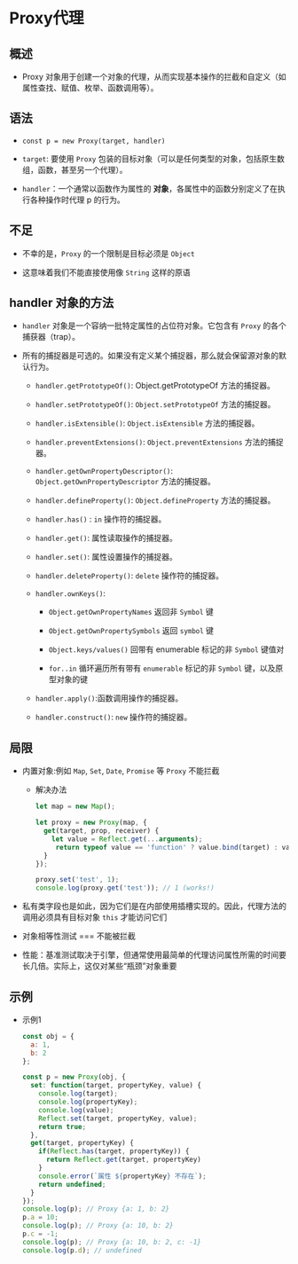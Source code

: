 # Proxy代理

## 概述

  - Proxy 对象用于创建一个对象的代理，从而实现基本操作的拦截和自定义（如属性查找、赋值、枚举、函数调用等）。

## 语法

  - `const p = new Proxy(target, handler)`

  - `target`: 要使用 `Proxy` 包装的目标对象（可以是任何类型的对象，包括原生数组，函数，甚至另一个代理）。

  - `handler`：一个通常以函数作为属性的 **对象**，各属性中的函数分别定义了在执行各种操作时代理 p 的行为。

## 不足

  - 不幸的是，`Proxy` 的一个限制是目标必须是 `Object`

  - 这意味着我们不能直接使用像 `String` 这样的原语

## handler 对象的方法

  - `handler` 对象是一个容纳一批特定属性的占位符对象。它包含有 `Proxy` 的各个捕获器（trap）。

  - 所有的捕捉器是可选的。如果没有定义某个捕捉器，那么就会保留源对象的默认行为。

      - `handler.getPrototypeOf()`: Object.getPrototypeOf 方法的捕捉器。

      - `handler.setPrototypeOf()`: `Object.setPrototypeOf` 方法的捕捉器。

      - `handler.isExtensible()`: `Object.isExtensible` 方法的捕捉器。

      - `handler.preventExtensions()`: `Object.preventExtensions` 方法的捕捉器。

      - `handler.getOwnPropertyDescriptor()`: `Object.getOwnPropertyDescriptor` 方法的捕捉器。

      - `handler.defineProperty()`: `Object.defineProperty` 方法的捕捉器。

      - `handler.has()` : `in` 操作符的捕捉器。

      - `handler.get()`: 属性读取操作的捕捉器。

      - `handler.set()`: 属性设置操作的捕捉器。

      - `handler.deleteProperty()`: `delete` 操作符的捕捉器。

      - `handler.ownKeys()`:

          - `Object.getOwnPropertyNames`  返回非 `Symbol` 键

          - `Object.getOwnPropertySymbols` 返回 `symbol` 键

          - `Object.keys/values()` 回带有 enumerable 标记的非 `Symbol` 键值对

          - `for..in` 循环遍历所有带有 `enumerable` 标记的非 `Symbol` 键，以及原型对象的键

      - `handler.apply()`:函数调用操作的捕捉器。

      - `handler.construct()`: `new` 操作符的捕捉器。

## 局限

  - 内置对象:例如 `Map`, `Set`, `Date`, `Promise` 等 `Proxy` 不能拦截

      - 解决办法

        ```javascript
        let map = new Map();

        let proxy = new Proxy(map, {
          get(target, prop, receiver) {
            let value = Reflect.get(...arguments);
             return typeof value == 'function' ? value.bind(target) : value;
          }
        });

        proxy.set('test', 1);
        console.log(proxy.get('test')); // 1 (works!)
        ```

  - 私有类字段也是如此，因为它们是在内部使用插槽实现的。因此，代理方法的调用必须具有目标对象 `this` 才能访问它们

  - 对象相等性测试 === 不能被拦截

  - 性能：基准测试取决于引擎，但通常使用最简单的代理访问属性所需的时间要长几倍。实际上，这仅对某些“瓶颈”对象重要

## 示例

  - 示例1

    ```javascript
    const obj = {
      a: 1,
      b: 2
    };

    const p = new Proxy(obj, {
      set: function(target, propertyKey, value) {
        console.log(target);
        console.log(propertyKey);
        console.log(value);
        Reflect.set(target, propertyKey, value);
        return true;
      },
      get(target, propertyKey) {
        if(Reflect.has(target, propertyKey)) {
          return Reflect.get(target, propertyKey)
        }
        console.error(`属性 ${propertyKey} 不存在`);
        return undefined;
      }
    });
    console.log(p); // Proxy {a: 1, b: 2}
    p.a = 10;
    console.log(p); // Proxy {a: 10, b: 2}
    p.c = -1;
    console.log(p); // Proxy {a: 10, b: 2, c: -1}
    console.log(p.d); // undefined
    ```
